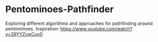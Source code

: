 # Pentominoes-Pathfinder
Exploring different algorithms and approaches for pathfinding around pentominoes.
Inspiration: https://www.youtube.com/watch?v=39YYZcwCuv0
